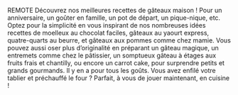 REMOTE
Découvrez nos meilleures recettes de gâteaux maison ! Pour un anniversaire, un goûter en famille, un pot de départ, un pique-nique, etc. Optez pour la simplicité en vous inspirant de nos nombreuses idées recettes de moelleux au chocolat faciles, gâteaux au yaourt express, quatre-quarts au beurre, et gâteaux aux pommes comme chez mamie. Vous pouvez aussi oser plus d’originalité en préparant un gâteau magique, un entremets comme chez le pâtissier, un somptueux gâteau à étages aux fruits frais et chantilly, ou encore un carrot cake, pour surprendre petits et grands gourmands. Il y en a pour tous les goûts. Vous avez enfilé votre tablier et préchauffé le four ? Parfait, à vous de jouer maintenant, en cuisine !
